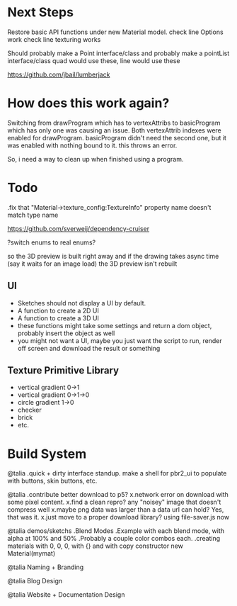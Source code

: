 # Next Steps

Restore basic API functions under new Material model.
check line Options work
check line texturing works

Should probably make a Point interface/class and probably make a pointList interface/class
    quad would use these, line would use these

https://github.com/jbail/lumberjack


# How does this work again?

Switching from drawProgram which has to vertexAttribs to basicProgram which has only one was causing an issue. Both vertexAttrib indexes were enabled for drawProgram. basicProgram didn't need the second one, but it was enabled with nothing bound to it. this throws an error.

So, i need a way to clean up when finished using a program.


# Todo

.fix that "Material->texture_config:TextureInfo" property name doesn't match type name

https://github.com/sverweij/dependency-cruiser


?switch enums to real enums?


so the 3D preview is built right away and if the drawing takes async time (say it waits for an image load) the 3D preview isn't rebuilt

## UI

- Sketches should not display a UI by default. 
- A function to create a 2D UI
- A function to create a 3D UI
- these functions might take some settings and return a dom object, probably insert the object as well
- you might not want a UI, maybe you just want the script to run, render off screen and download the result or something


## Texture Primitive Library

- vertical gradient 0->1
- vertical gradient 0->1->0
- circle gradient 1->0
- checker
- brick
- etc.

# Build System


@talia
.quick + dirty interface standup. make a shell for pbr2_ui to populate with buttons, skin buttons, etc.

@talia
.contribute better download to p5?
    x.network error on download with some pixel content.
        x.find a clean repro? any "noisey" image that doesn't compress well
            x.maybe png data was larger than a data url can hold? Yes, that was it.
                x.just move to a proper download library? using file-saver.js now


@talia demos/sketchs
.Blend Modes
.Example with each blend mode, with alpha at 100% and 50%
.Probably a couple color combos each.
.creating materials with 0, 0, 0, with {} and with copy constructor new Material(mymat)

@talia Naming + Branding

@talia Blog Design

@talia Website + Documentation Design
